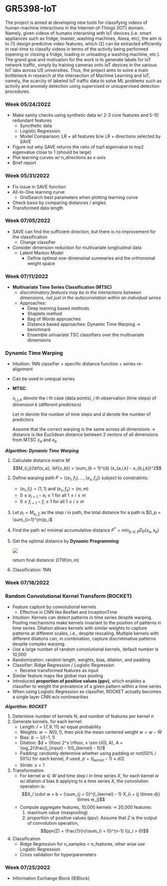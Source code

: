 # **GR5398-IoT**


The project is aimed at developing new tools for classifying videos of human-machine interactions in the Internet-of-Things (IOT) domain. Namely, given videos of humans interacting with IoT devices (i.e. smart appliances such as fridge, toaster, washing machines, Alexa, etc), the aim is to (1) design predictive video features, which (2) can be extracted efficiently in real-time to classify videos in terms of the activity being performed (opening or closing a fridge, loading or unloading a washing machine, etc.). The grand goal and motivation for the work is to generate labels for IoT network traffic, simply by training cameras onto IoT devices in the various IoT labs across US universities. Thus, the project aims to solve a main bottleneck in research at the intersection of Machine Learning and IoT, namely, the scarcity of labeled IoT traffic data to solve ML problems such as activity and anomaly detection using supervised or unsupervised detection procedures. 


### **Week 05/24/2022**
* Make sanity checks using synthetic data w/ 2-3 core features and 5-10 redundant features
  * Syncthetic data
  * Logistic Regression
  * Model Comparison: LR + all features b/w LR + directions selected by SAVE
* Figure out why SAVE returns the ratio of top1 eigenvalue to top2 eigenvalue close to 1 (should be large)
* Plot learning curves w/ n_directions as x-axis
* Brief report


### **Week 05/31/2022**
* Fix issue in SAVE function
* All-In-One learning curve
  *  GridSearch best parameters when plotting learning curve
* Check basis by comparing distances / angles
* Transformed data length


### **Week 07/05/2022**
* SAVE can find the sufficient direction, but there is no improvement for the classification
  * Change classifier
* Consider dimension reduction for multivariate longitudinal data
  * Latent Markov Model
    * Define optimal one-dimensinal summaries and the orthonomal weight space


### **Week 07/11/2022**
* **Multivariate Time Series Classification (MTSC)**
  * _discriminatory features may be in the interactions between dimensions, not just in the autocorrelation within an individual series_
  * Approaches:
    * Deep learning based methods
    * Shaplets method
    * Bag of Words approaches
    * Distance based approaches: Dynamic Time Warping -> benchmark
    * Ensemble univariate TSC classifiers over the multivariate dimensions

### **Dynamic Time Warping**
* Intuition: 1NN classifier + specific distance function + series re-alignment
* Can be used in unequal series
* **MTSC**: 
  
  $x_{i,j,k}$ denote the $i$ th case (data points), $j$ th observation (time steps) of dimension $k$ (different predictors)

  Let $m$ denote the number of time steps and $d$ denote the number of predictors

  Assume that the correct warping is the same across all dimensions -> distance is like Euclidean distance between 2 vectors of all dimensions from MTSC $x_a$ and $x_b$ 

**_Algorithm: Dynamic Time Warping_**
1. Calculate distance matrix $M$
   $$M_{i,j}(\bf{x_a}, \bf{x_b}) = \sum_{k = 1}^{d} (x_{a,i,k} - x_{b,j,k})^2$$
2. Define warping path $P = ((e_1, f_1), ... , (e_s, f_s))$ subject to constratints:
   * $(e_1, f_1) = (1,1)$ and $(e_s, f_s) = (m,m)$
   * $0 \leq e_{i+1} - e_i \leq 1$ for all $1 \leq i \leq m$
   * $0 \leq f_{i+1} - f_i \leq 1$ for all $1 \leq i \leq m$
3. Let $p_i = M_{e_i, f_i}$ as the step $i$ in path, the total distance for a path is $D_p = \sum_{i=1}^{m}p_i$ 
4. Find the path w/ minimal accumulative distance $P^* = min_{p \in P} D_P(x_a,x_b)$ 
5. Get the optimal distance by **Dynamic Programming**: 
   
   ![](https://latex.codecogs.com/svg.image?%5Clarge%20DTW(i,j)%20=%20M_%7Bi,j%7D%20&plus;%20min%5Cleft%5C%7B%5Cbegin%7Baligned%7D&%20DTW(i-1,%20j),%20%5C%5C&%20DTW(i,%20j-1),%20%5C%5C&%20DTW(i-1,%20j-1).%20%5C%5C%5Cend%7Baligned%7D%5Cright.)

   return final distance: $DTW(m,m)$ 
6. Classification: 1NN

### **Week 07/18/2022**

### **Random Convolutional Kernel Transform (ROCKET)**
* Feature capture by convolutional kernels
  * Effective in CNN like ResNet and InceptionTime
* Intuition: Kernels can detect patterns in time series despite warping. Pooling mechanisms make kernels invariant to the position of patterns in time series. Dilation allows kernels with similar weights to capture patterns at different scales, i.e., despite rescaling. Multiple kernels with different dilations can, in combination, capture discriminative
patterns despite complex warping. 
* Use a large number of random convolutional kernels, default number is 10,000
* Randomization: random length, weights, bias, dilation, and padding
* Classifier: Ridge Regression / Logistic Regression
  * Receive transformed features as input
* Similar feature maps like global max pooling
* Introduced **proportion of positive values (ppv)**, which enables a classifier to weight the prevalence of a given pattern within a time series
* When using Logistic Regression as classifier, ROCKET actually becomes a single layer CNN w/o nonlinearities

**_Algorithm: ROCKET_**
1. Determine number of kernels $N$, and number of features per kernel $n$
2. Generate kernels, for each kernel:
   * Length: $l = \{7,9,11\}$ w/ equal probability
   * Weights: $w \sim N(0,1)$, then pick the mean centered weight $w = w - \bar{W}$
   * Bias: $b \sim U(-1, 1)$
   * Dilation: $d = \lfloor 2^x \rfloor, x \sim U(0, A), A = \log_2{\frac{l_{input} - 1}{l_{kernel} - 1}}$
   * Padding: randomly determine whether using padding or not(50% / 50%) for each kernel, if used, $p= (l_{kernel} - 1) \times d / 2$
   * Stride: $s = 1$
3. Transformation
   * For kernel $w \in W$ and time step $i$ in time series $X$, for each kernel $w$ w/ dilation $d$ bias $b$ applying to a time series $X$, the convolution operation is: 
     $$X_i \cdot w = b + (\sum_{j = 0}^{l_{kernel} - 1} X_{i + (j \times d)} \times w_j)$$
   * Compute aggregate features, 10,000 kernels -> 20,000 features:
     1. maximum value (maxpooling)
     2. proportion of positive values (ppv): Assume that $Z$ is the output of convolution operation, 
        $$ppv(Z) = \frac{1}{n}\sum_{i = 0}^{n-1} I(z_i > 0)$$
4. Classification
   * Ridge Regression for n_samples < n_features, other wise use Logistic Regression
   * Cross validation for hyperparameters

### **Week 07/25/2022**
* Information Exchange Block (IEBlock)








